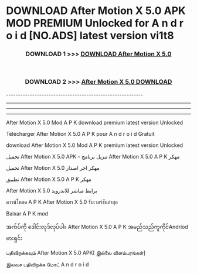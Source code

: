 # DOWNLOAD After Motion X 5.0  APK MOD PREMIUM Unlocked for A n d r o i d [NO.ADS] latest version vi1t8 



<div align="center">

<h3>DOWNLOAD 1 >>> <a href="https://getmod2.web.app/?judul=After Motion X 5.0 ">DOWNLOAD After Motion X 5.0 </a></h3><br>

<h3>DOWNLOAD 2 >>> <a href="https://getmod2.web.app/?judul=After Motion X 5.0 ">After Motion X 5.0  DOWNLOAD </a></h3>

</div>
----------------------------------------------------------

----------------------------------------------------------

----------------------------------------------------------

----------------------------------------------------------

After Motion X 5.0  Mod A P K download premium latest version Unlocked

Télécharger After Motion X 5.0  A P K pour A n d r o i d Gratuit

download After Motion X 5.0  Mod A P K premium latest version Unlocked

تحميل After Motion X 5.0  APK - تنزيل برنامج After Motion X 5.0  A P K مهكر

تحميل After Motion X 5.0  مهكر اخر اصدار

تطبيق After Motion X 5.0  A P K مهكر

After Motion X 5.0  برابط مباشر للاندرويد

ดาวน์โหลด A P K After Motion X 5.0  รับเวอร์ชันล่าสุด

Baixar A P K mod

အက်ပ်ကို ဒေါင်းလုဒ်လုပ်ပါ။ After Motion X 5.0  A P K အမည်သည်ကူကိုင်Andriod ဗားရှင်း

பதிவிறக்கவும் After Motion X 5.0  APK[ இல்லை விளம்பரங்கள்] 
 
இலவச பதிவிறக்க மோட் A n d r o i d



